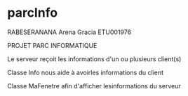 # parcInfo
RABESERANANA Arena Gracia
ETU001976

PROJET PARC INFORMATIQUE

Le serveur reçoit les informations d'un ou plusieurs client(s)

Classe Info nous aide à avoirles informations du client 

Classe MaFenetre afin d'afficher lesinformations du serveur

